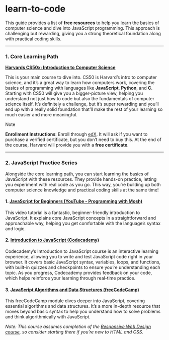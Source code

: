 # learn-to-code

This guide provides a list of **free resources** to help you learn the basics of computer science and dive into JavaScript programming. This approach is challenging but rewarding, giving you a strong theoretical foundation along with practical coding skills.

---

### 1. Core Learning Path

**[Harvards CS50x: Introduction to Computer Science](https://cs50.harvard.edu/x/)**

This is your main course to dive into. CS50 is Harvard’s intro to computer science, and it’s a great way to learn how computers work, covering the basics of programming with languages like **JavaScript**, **Python**, and **C**. Starting with CS50 will give you a bigger-picture view, helping you understand not just how to code but also the fundamentals of computer science itself. It’s definitely a challenge, but it’s super rewarding and you’ll end up with a really solid foundation that’ll make the rest of your learning so much easier and more meaningful.

> [!NOTE]  
> **Enrollment Instructions**: Enroll through [edX](https://www.edx.org/learn/computer-science/harvard-university-cs50-s-introduction-to-computer-science). It will ask if you want to purchase a verified certificate, but you don’t need to buy this. At the end of the course, Harvard will provide you with a **free certificate**.

---

### 2. JavaScript Practice Series

Alongside the core learning path, you can start learning the basics of JavaScript with these resources. They provide hands-on practice, letting you experiment with real code as you go. This way, you’re building up both computer science knowledge and practical coding skills at the same time!

#### 1. [JavaScript for Beginners (YouTube - Programming with Mosh)](https://www.youtube.com/watch?v=W6NZfCO5SIk)

This video tutorial is a fantastic, beginner-friendly introduction to JavaScript. It explains core JavaScript concepts in a straightforward and approachable way, helping you get comfortable with the language’s syntax and logic.

#### 2. [Introduction to JavaScript (Codecademy)](https://www.codecademy.com/learn/introduction-to-javascript)

Codecademy’s Introduction to JavaScript course is an interactive learning experience, allowing you to write and test JavaScript code right in your browser. It covers basic JavaScript syntax, variables, loops, and functions, with built-in quizzes and checkpoints to ensure you’re understanding each topic. As you progress, Codecademy provides feedback on your code, which helps reinforce your learning through real-time practice.

#### 3. [JavaScript Algorithms and Data Structures (freeCodeCamp)](https://www.freecodecamp.org/learn/javascript-algorithms-and-data-structures-v8/)

This freeCodeCamp module dives deeper into JavaScript, covering essential algorithms and data structures. It’s a more in-depth resource that moves beyond basic syntax to help you understand how to solve problems and think algorithmically with JavaScript.

*Note: This course assumes completion of the [Responsive Web Design course](https://www.freecodecamp.org/learn/2022/responsive-web-design/), so consider starting there if you’re new to HTML and CSS.*
